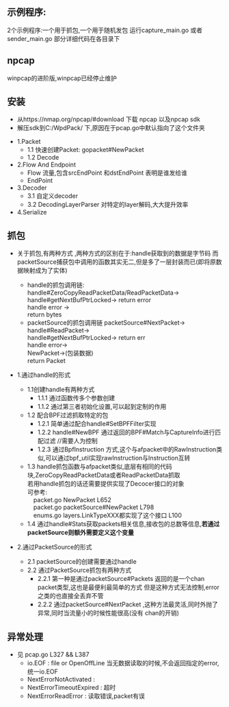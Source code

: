 ## 示例程序:

2个示例程序:一个用于抓包,一个用于随机发包
运行capture_main.go 或者sender_main.go
部分详细代码在各目录下

## npcap

winpcap的进阶版,winpcap已经停止维护

## 安装

* 从https://nmap.org/npcap/#download 下载 npcap 以及npcap sdk
* 解压sdk到C:/WpdPack/ 下,原因在于pcap.go中默认指向了这个文件夹

- 1.Packet
    -   1.1 快速创建Packet: gopacket#NewPacket
    -   1.2 Decode
- 2.Flow And Endpoint 
    -    Flow 流量,包含srcEndPoint 和dstEndPoint 表明是谁发给谁
    -    EndPoint 
- 3.Decoder
    -   3.1 自定义decoder
    -   3.2 DecodingLayerParser 对特定的layer解码,大大提升效率
- 4.Serialize

## 抓包

- 关于抓包,有两种方式 ,两种方式的区别在于:handle获取到的数据是字节码
而packetSource捕获包中调用的函数其实无二,但是多了一层封装而已(即将原数据映射成为了实体)
   -    handle的抓包调用链:
   handle#ZeroCopyReadPacketData/ReadPacketData-><br>
   handle#getNextBufPtrLocked-> return error<br>
   handle error -> <br>
   return bytes<br>
   -    packetSource的抓包调用链
   packetSource#NextPacket-><br>
   handle#ReadPacket-><br>
   handle#getNextBufPtrLocked-> return err<br>
   handle error-> <br>
   NewPacket->(包装数据)<br>
   return Packet
    
- 1.通过handle的形式<br>
    - 1.1创建handle有两种方式
 	    -   1.1.1 通过函数传多个参数创建
 		-   1.1.2 通过第三者初始化设置,可以起到定制的作用
	- 1.2 配合BPF过滤抓取特定的包
		-   1.2.1 简单通过配合handle#SetBPFFilter实现
		-   1.2.2 handle#NewBPF 通过返回的BPF#Match与CaptureInfo进行匹配过滤 //需要人为控制
		-   1.2.3 通过BpfInstruction 方式,这个与afpacket中的RawInstruction类似,可以通过bpf_util实现rawInstruction与Instruction互转
	- 1.3 handle抓包函数与afpacket类似,底层有相同的代码块,ZeroCopyReadPacketData或者ReadPacketData抓取<br>
	若用handle抓包的话还需要提供实现了Decocer接口的对象<br>
	可参考:<br>
        &emsp;packet.go NewPacket L652 <br>
        &emsp;packet.go packetSource#NewPacket L798 <br>
        &emsp;enums.go layers.LinkTypeXXX都实现了这个接口 L100 <br> 
	- 1.4 通过handle#Stats获取packets相关信息,接收包的总数等信息,**若通过packetSource则额外需要定义这个变量**
- 2.通过PacketSource的形式
 	- 2.1 packetSource的创建需要通过handle
	- 2.2 通过PacketSource抓包有两种方式
        -  2.2.1 第一种是通过packetSource#Packets 返回的是一个chan packet类型,这也是最便利最简单的方式
				  但是这种方式无法控制,error之类的也直接全丢弃不管
		-  2.2.2 通过packetSource#NextPacket ,这种方法最灵活,同时外抛了异常,同时当流量小的时候性能很高(没有
				  chan的开销)
				  
## 异常处理

- 见 pcap.go L327 && L387 
    -   io.EOF : file or OpenOffLine  当无数据读取的时候,不会返回指定的error,统一io.EOF 
    -   NextErrorNotActivated : 
    -   NextErrorTimeoutExpired : 超时
    -   NextErrorReadError : 读取错误,packet有误